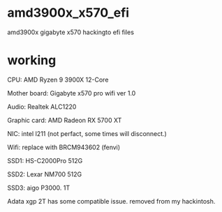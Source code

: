 # amd3900x_x570_efi
amd3900x gigabyte x570 hackingto efi files
# working

CPU: AMD Ryzen 9 3900X 12-Core 

Mother board: Gigabyte x570 pro wifi ver 1.0

Audio: Realtek ALC1220

Graphic card: AMD Radeon RX 5700 XT

NIC: intel I211 (not perfact, some times will disconnect.)

Wifi: replace with BRCM943602 (fenvi)

SSD1: HS-C2000Pro 512G

SSD2: Lexar NM700 512G

SSD3: aigo P3000. 1T

Adata xgp 2T has some compatible issue. removed from my hackintosh.
